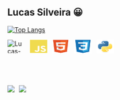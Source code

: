 ## Lucas Silveira 😀

[![Top Langs](https://github-readme-stats.vercel.app/api/top-langs/?username=lucasilvr&theme=dark&layout=compact)](https://github.com/lucasilvr/github-readme-stats)

<div style="display: flex; flex-direction: column; align-items: flex-start; gap: 10px;">

  <div style="display: flex; gap: 10px;">
    <img alt="Lucas-C" height="30" width="40" src="https://cdn.jsdelivr.net/gh/devicons/devicon@latest/icons/c/c-original.svg">
    <img alt="Lucas-Js" height="30" width="40" src="https://raw.githubusercontent.com/devicons/devicon/master/icons/javascript/javascript-plain.svg">
    <img alt="Lucas-HTML" height="30" width="40" src="https://raw.githubusercontent.com/devicons/devicon/master/icons/html5/html5-original.svg">
    <img alt="Lucas-CSS" height="30" width="40" src="https://raw.githubusercontent.com/devicons/devicon/master/icons/css3/css3-original.svg">
    <img alt="Lucas-Python" height="30" width="40" src="https://raw.githubusercontent.com/devicons/devicon/master/icons/python/python-original.svg">
  </div>
  
  ##
  
  <div style="display: flex; gap: 10px; margin-top: 5px;">
    <a href="https://www.linkedin.com/in/lucas-silveira-74249423a/" target="_blank">
      <img src="https://img.shields.io/badge/-LinkedIn-%230077B5?style=for-the-badge&logo=linkedin&logoColor=white">
    </a>
    <a href="mailto:lucassilveira07.ls@gmail.com" target="_blank">
      <img src="https://img.shields.io/badge/-Gmail-%23333?style=for-the-badge&logo=gmail&logoColor=white">
    </a>
  </div>

</div>

